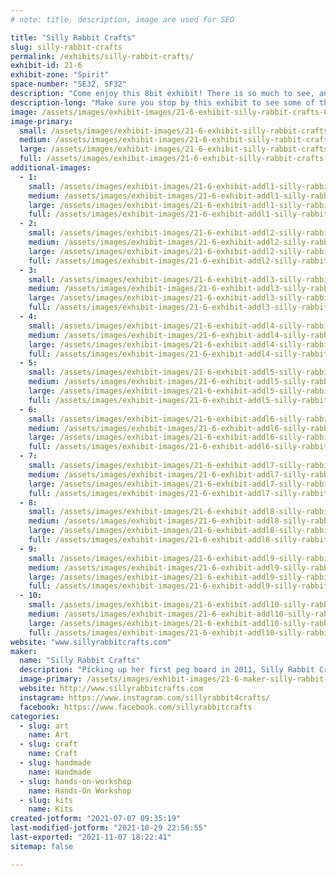 ```yaml
---
# note: title, description, image are used for SEO

title: "Silly Rabbit Crafts"
slug: silly-rabbit-crafts
permalink: /exhibits/silly-rabbit-crafts/
exhibit-id: 21-6
exhibit-zone: "Spirit"
space-number: "SE32, SF32"
description: "Come enjoy this 8bit exhibit! There is so much to see, and you can even make your own creation! "
description-long: "Make sure you stop by this exhibit to see some of the awesome things Lori has made with this beloved childhood craft! She will also have an area where you can make your own Perler creation! Whether it is a cute little Makey or something of your own design, you can let your imagination run free. Don&#039;t have time to make something at Maker Faire? Don&#039;t worry, Lori made kits for you to take home!"
image: /assets/images/exhibit-images/21-6-exhibit-silly-rabbit-crafts-84752234-2564371720473698-767120999182237696-n-large.jpg
image-primary: 
  small: /assets/images/exhibit-images/21-6-exhibit-silly-rabbit-crafts-84752234-2564371720473698-767120999182237696-n-small.jpg
  medium: /assets/images/exhibit-images/21-6-exhibit-silly-rabbit-crafts-84752234-2564371720473698-767120999182237696-n-medium.jpg
  large: /assets/images/exhibit-images/21-6-exhibit-silly-rabbit-crafts-84752234-2564371720473698-767120999182237696-n-large.jpg
  full: /assets/images/exhibit-images/21-6-exhibit-silly-rabbit-crafts-84752234-2564371720473698-767120999182237696-n-full.jpg
additional-images: 
  - 1:
    small: /assets/images/exhibit-images/21-6-exhibit-addl1-silly-rabbit-crafts-free-play-florida-2017-small.png
    medium: /assets/images/exhibit-images/21-6-exhibit-addl1-silly-rabbit-crafts-free-play-florida-2017-medium.png
    large: /assets/images/exhibit-images/21-6-exhibit-addl1-silly-rabbit-crafts-free-play-florida-2017-large.png
    full: /assets/images/exhibit-images/21-6-exhibit-addl1-silly-rabbit-crafts-free-play-florida-2017-full.png
  - 2:
    small: /assets/images/exhibit-images/21-6-exhibit-addl2-silly-rabbit-crafts-fullsizerender-22-small.jpg
    medium: /assets/images/exhibit-images/21-6-exhibit-addl2-silly-rabbit-crafts-fullsizerender-22-medium.jpg
    large: /assets/images/exhibit-images/21-6-exhibit-addl2-silly-rabbit-crafts-fullsizerender-22-large.jpg
    full: /assets/images/exhibit-images/21-6-exhibit-addl2-silly-rabbit-crafts-fullsizerender-22-full.jpg
  - 3:
    small: /assets/images/exhibit-images/21-6-exhibit-addl3-silly-rabbit-crafts-img-4538-small.JPG
    medium: /assets/images/exhibit-images/21-6-exhibit-addl3-silly-rabbit-crafts-img-4538-medium.JPG
    large: /assets/images/exhibit-images/21-6-exhibit-addl3-silly-rabbit-crafts-img-4538-large.JPG
    full: /assets/images/exhibit-images/21-6-exhibit-addl3-silly-rabbit-crafts-img-4538-full.JPG
  - 4:
    small: /assets/images/exhibit-images/21-6-exhibit-addl4-silly-rabbit-crafts-44-img-5835-1439-small.jpeg
    medium: /assets/images/exhibit-images/21-6-exhibit-addl4-silly-rabbit-crafts-44-img-5835-1439-medium.jpeg
    large: /assets/images/exhibit-images/21-6-exhibit-addl4-silly-rabbit-crafts-44-img-5835-1439-large.jpeg
    full: /assets/images/exhibit-images/21-6-exhibit-addl4-silly-rabbit-crafts-44-img-5835-1439-full.jpeg
  - 5:
    small: /assets/images/exhibit-images/21-6-exhibit-addl5-silly-rabbit-crafts-img-6879-small.JPG
    medium: /assets/images/exhibit-images/21-6-exhibit-addl5-silly-rabbit-crafts-img-6879-medium.JPG
    large: /assets/images/exhibit-images/21-6-exhibit-addl5-silly-rabbit-crafts-img-6879-large.JPG
    full: /assets/images/exhibit-images/21-6-exhibit-addl5-silly-rabbit-crafts-img-6879-full.JPG
  - 6:
    small: /assets/images/exhibit-images/21-6-exhibit-addl6-silly-rabbit-crafts-img-8115-small.JPG
    medium: /assets/images/exhibit-images/21-6-exhibit-addl6-silly-rabbit-crafts-img-8115-medium.JPG
    large: /assets/images/exhibit-images/21-6-exhibit-addl6-silly-rabbit-crafts-img-8115-large.JPG
    full: /assets/images/exhibit-images/21-6-exhibit-addl6-silly-rabbit-crafts-img-8115-full.JPG
  - 7:
    small: /assets/images/exhibit-images/21-6-exhibit-addl7-silly-rabbit-crafts-img-9269-small.JPG
    medium: /assets/images/exhibit-images/21-6-exhibit-addl7-silly-rabbit-crafts-img-9269-medium.JPG
    large: /assets/images/exhibit-images/21-6-exhibit-addl7-silly-rabbit-crafts-img-9269-large.JPG
    full: /assets/images/exhibit-images/21-6-exhibit-addl7-silly-rabbit-crafts-img-9269-full.JPG
  - 8:
    small: /assets/images/exhibit-images/21-6-exhibit-addl8-silly-rabbit-crafts-img-9937-small.JPG
    medium: /assets/images/exhibit-images/21-6-exhibit-addl8-silly-rabbit-crafts-img-9937-medium.JPG
    large: /assets/images/exhibit-images/21-6-exhibit-addl8-silly-rabbit-crafts-img-9937-large.JPG
    full: /assets/images/exhibit-images/21-6-exhibit-addl8-silly-rabbit-crafts-img-9937-full.JPG
  - 9:
    small: /assets/images/exhibit-images/21-6-exhibit-addl9-silly-rabbit-crafts-megacon-2018-5-small.jpg
    medium: /assets/images/exhibit-images/21-6-exhibit-addl9-silly-rabbit-crafts-megacon-2018-5-medium.jpg
    large: /assets/images/exhibit-images/21-6-exhibit-addl9-silly-rabbit-crafts-megacon-2018-5-large.jpg
    full: /assets/images/exhibit-images/21-6-exhibit-addl9-silly-rabbit-crafts-megacon-2018-5-full.jpg
  - 10:
    small: /assets/images/exhibit-images/21-6-exhibit-addl10-silly-rabbit-crafts-unnamed-3-small.jpg
    medium: /assets/images/exhibit-images/21-6-exhibit-addl10-silly-rabbit-crafts-unnamed-3-medium.jpg
    large: /assets/images/exhibit-images/21-6-exhibit-addl10-silly-rabbit-crafts-unnamed-3-large.jpg
    full: /assets/images/exhibit-images/21-6-exhibit-addl10-silly-rabbit-crafts-unnamed-3-full.jpg
website: "www.sillyrabbitcrafts.com"
maker: 
  name: "Silly Rabbit Crafts"
  description: "Picking up her first peg board in 2011, Silly Rabbit Crafts now travels to 18 different states a year, with over 260+ shows under her belt! Silly Rabbit Crafts has melted over 28 million beads turning them into anything from Earrings to art, and even into fish tanks!"
  image-primary: /assets/images/exhibit-images/21-6-maker-silly-rabbit-crafts-img-5835-medium.jpeg
  website: http://www.sillyrabbitcrafts.com
  instagram: https://www.instagram.com/sillyrabbit4crafts/
  facebook: https://www.facebook.com/sillyrabbitcrafts
categories: 
  - slug: art
    name: Art
  - slug: craft
    name: Craft
  - slug: handmade
    name: Handmade
  - slug: hands-on-workshop
    name: Hands-On Workshop
  - slug: kits
    name: Kits
created-jotform: "2021-07-07 09:35:19"
last-modified-jotform: "2021-10-29 22:56:55"
last-exported: "2021-11-07 18:22:41"
sitemap: false

---
```

